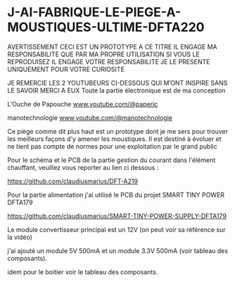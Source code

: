 # J-AI-FABRIQUE-LE-PIEGE-A-MOUSTIQUES-ULTIME-DFTA220

AVERTISSEMENT
CECI EST UN PROTOTYPE
A CE TITRE IL ENGAGE MA RESPONSABILITE
QUE PAR MA PROPRE UTILISATION
SI VOUS LE REPRODUISEZ IL ENGAGE VOTRE RESPONSABILITE
JE LE PRESENTE UNIQUEMENT POUR VOTRE CURIOSITE

JE REMERCIE LES 2 YOUTUBEURS CI-DESSOUS
QUI M’ONT INSPIRE SANS LE SAVOIR
MERCI A EUX
Toute la partie électronique est de ma conception

L'Ouche de Papouche
www.youtube.com/@paperic

manotechnologie
www.youtube.com/@manotechnologie

Ce piège comme dit plus haut est un prototype dont je me sers pour trouver les meilleurs façons d'y amener les moustiques.
Il est destiné à évoluer et ne tient pas compte de normes pour une exploitation par le grand public

Pour le schéma et le PCB de la partie gestion du courant dans l'élément chauffant, veuillez vous reporter au lien ci dessous :

https://github.com/claudiusmarius/DFT-A219

Pour la partie alimentation j'ai utilisé le PCB du projet SMART TINY POWER DFTA179

https://github.com/claudiusmarius/SMART-TINY-POWER-SUPPLY-DFTA179

Le module convertisseur principal est un 12V (on peut voir sa référence sur la vidéo)

j'ai ajouté un module 5V 500mA et un module 3.3V 500mA  (voir tableau des composants).

idem pour le boitier voir le tableau des composants.
